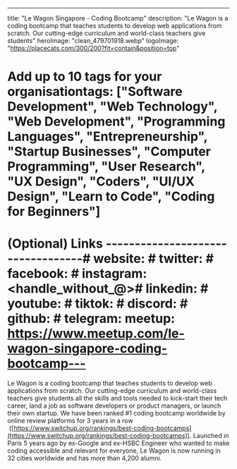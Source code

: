 ---
title: "Le Wagon Singapore - Coding Bootcamp"
description: "Le Wagon is a coding bootcamp that teaches students to develop web applications from scratch. Our cutting-edge curriculum and world-class teachers give students"
heroImage: "clean_479701918.webp"
logoImage: "https://placecats.com/300/200?fit=contain&position=top"
# Add up to 10 tags for your organisationtags: ["Software Development", "Web Technology", "Web Development", "Programming Languages", "Entrepreneurship", "Startup Businesses", "Computer Programming", "User Research", "UX Design", "Coders", "UI/UX Design", "Learn to Code", "Coding for Beginners"]
# (Optional) Links ----------------------------------# website: <url># twitter: <url># facebook: <url># instagram: <handle_without_@># linkedin: <url># youtube: <url># tiktok: <url># discord: <url># github: <url># telegram: <url>meetup: https://www.meetup.com/le-wagon-singapore-coding-bootcamp---

Le Wagon is a coding bootcamp that teaches students to develop web applications from scratch. Our cutting-edge curriculum and world-class teachers give students all the skills and tools needed to kick-start their tech career, land a job as software developers or product managers, or launch their own startup. We have been ranked #1 coding bootcamp worldwide by online review platforms for 3 years in a row  ([https://www.switchup.org/rankings/best-coding-bootcamps](https://www.switchup.org/rankings/best-coding-bootcamps)). Launched in Paris 5 years ago by ex-Google and ex-HSBC Engineer who wanted to make coding accessible and relevant for everyone, Le Wagon is now running in 32 cities worldwide and has more than 4,200 alumni.